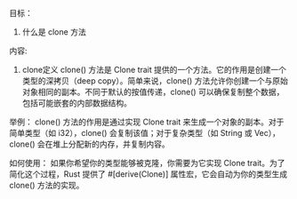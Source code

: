目标：
1. 什么是 clone 方法



内容:
1. clone定义
clone() 方法是 Clone trait 提供的一个方法。它的作用是创建一个类型的深拷贝（deep copy）。简单来说，clone() 方法允许你创建一个与原始对象相同的副本。不同于默认的按值传递，clone() 可以确保复制整个数据，包括可能嵌套的内部数据结构。

举例：
clone() 方法的作用是通过实现 Clone trait 来生成一个对象的副本。对于简单类型（如 i32），clone() 会复制该值；对于复杂类型（如 String 或 Vec<T>），clone() 会在堆上分配新的内存，并复制内容。

如何使用：
如果你希望你的类型能够被克隆，你需要为它实现 Clone trait。为了简化这个过程，Rust 提供了 #[derive(Clone)] 属性宏，它会自动为你的类型生成 clone() 方法的实现。


